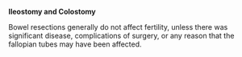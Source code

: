 **Ileostomy and Colostomy**

Bowel resections generally do not affect fertility, unless there was significant disease, complications of surgery, or any reason that the fallopian tubes may have been affected. 

